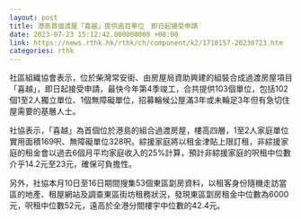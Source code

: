 ```yaml
---
layout: post
title: 港島首個渡屋「喜越」提供逾百單位　即日起接受申請
date: 2023-07-23 15:12:42.000000000 +08:00
link: https://news.rthk.hk/rthk/ch/component/k2/1710157-20230723.htm
categories: rthk
---
```


社區組織協會表示，位於柴灣常安街、由房屋局資助興建的組裝合成過渡房屋項目「喜越」，即日起接受申請，最快今年第4季竣工，合共提供103個單位，包括102個1至2人獨立單位、1個無障礙單位，招募輪候公屋滿3年或未輪足3年但有急切住屋需要的基層人士。

社協表示，「喜越」為首個位於港島的組合過渡房屋，樓高四層，1至2人家庭單位實用面積169呎、無障礙單位328呎。綜援家庭將以租金津貼上限訂租，非綜援家庭的租金會以過去6個月平均家庭收入的25%計算，預計非綜援家庭的呎租中位數介乎14.2元至23元，確保可負擔性。

另外，社協本月10日至16日期間搜集53個東區劏房資料，以租客身份隨機走訪當區的地產、租屋網站及調查東區街坊租務狀況，發現東區劏房租金中位數為6000元，呎租中位數52元，遠高於全港分間樓宇中位數的42.4元。
